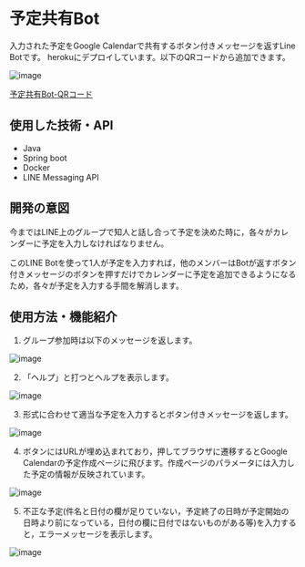 # 予定共有Bot
入力された予定をGoogle Calendarで共有するボタン付きメッセージを返すLine Botです。
herokuにデプロイしています。以下のQRコードから追加できます。

![image](M.png)

[予定共有Bot-QRコード](https://lin.ee/yJfSjFm)


## 使用した技術・API
- Java
- Spring boot
- Docker
- LINE Messaging API

## 開発の意図
今まではLINE上のグループで知人と話し合って予定を決めた時に，各々がカレンダーに予定を入力しなければなりません。

このLINE Botを使って1人が予定を入力すれば，他のメンバーはBotが返すボタン付きメッセージのボタンを押すだけでカレンダーに予定を追加できるようになるため，各々が予定を入力する手間を解消します。

## 使用方法・機能紹介

1. グループ参加時は以下のメッセージを返します。

![image](join.PNG)

2. 「ヘルプ」と打つとヘルプを表示します。

![image](help.PNG)

3. 形式に合わせて適当な予定を入力するとボタン付きメッセージを返します。

![image](m1.PNG)

4. ボタンにはURLが埋め込まれており，押してブラウザに遷移するとGoogle Calendarの予定作成ページに飛びます。作成ページのパラメータには入力した予定の情報が反映されています。

![image](cal.PNG)

5. 不正な予定(件名と日付の欄が足りていない，予定終了の日時が予定開始の日時より前になっている，日付の欄に日付ではないものがある等)を入力すると，エラーメッセージを表示します。

![image](error.PNG)
